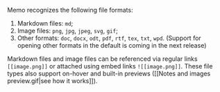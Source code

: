 Memo recognizes the following file formats:

1. Markdown files: `md`;
2. Image files: `png`, `jpg`, `jpeg`, `svg`, `gif`;
3. Other formats: `doc`, `docx`, `odt`, `pdf`, `rtf`, `tex`, `txt`, `wpd`. (Support for opening other formats in the default is coming in the next release)

Markdown files and image files can be referenced via regular links `[[image.png]]` or attached using embed links `![[image.png]]`. These file types also support on-hover and built-in previews ([[Notes and images preview.gif|see how it works]]).
